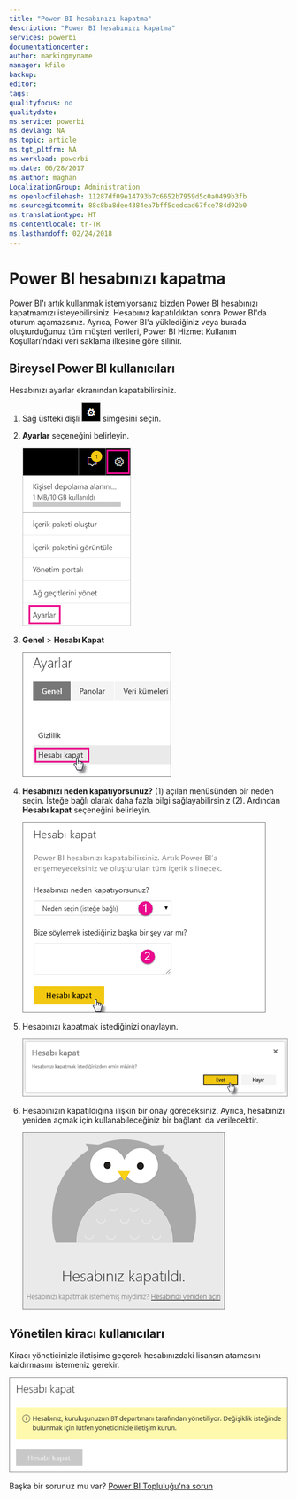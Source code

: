 ```yaml
---
title: "Power BI hesabınızı kapatma"
description: "Power BI hesabınızı kapatma"
services: powerbi
documentationcenter: 
author: markingmyname
manager: kfile
backup: 
editor: 
tags: 
qualityfocus: no
qualitydate: 
ms.service: powerbi
ms.devlang: NA
ms.topic: article
ms.tgt_pltfrm: NA
ms.workload: powerbi
ms.date: 06/28/2017
ms.author: maghan
LocalizationGroup: Administration
ms.openlocfilehash: 11287df09e14793b7c6652b7959d5c0a0499b3fb
ms.sourcegitcommit: 88c8ba8dee4384ea7bff5cedcad67fce784d92b0
ms.translationtype: HT
ms.contentlocale: tr-TR
ms.lasthandoff: 02/24/2018
---
```

# <a name="closing-your-power-bi-account"></a>Power BI hesabınızı kapatma
Power BI'ı artık kullanmak istemiyorsanız bizden Power BI hesabınızı kapatmamızı isteyebilirsiniz.  Hesabınız kapatıldıktan sonra Power BI'da oturum açamazsınız.  Ayrıca, Power BI'a yüklediğiniz veya burada oluşturduğunuz tüm müşteri verileri, Power BI Hizmet Kullanım Koşulları'ndaki veri saklama ilkesine göre silinir.

## <a name="individual-power-bi-users"></a>Bireysel Power BI kullanıcıları
Hesabınızı ayarlar ekranından kapatabilirsiniz.

1. Sağ üstteki dişli ![](media/service-admin-closing-your-account/gear.png) simgesini seçin.
2. **Ayarlar** seçeneğini belirleyin.
   
    ![](media/service-admin-closing-your-account/closeaccount-settings.png)
3. **Genel** > **Hesabı Kapat**
   
    ![](media/service-admin-closing-your-account/closeaccount-settings2.png)
4. **Hesabınızı neden kapatıyorsunuz?** (1) açılan menüsünden bir neden seçin.  İsteğe bağlı olarak daha fazla bilgi sağlayabilirsiniz (2). Ardından **Hesabı kapat** seçeneğini belirleyin.
   
    ![](media/service-admin-closing-your-account/closeaccount-settings3.png)
5. Hesabınızı kapatmak istediğinizi onaylayın.
   
    ![](media/service-admin-closing-your-account/closeaccount-settings4.png)
6. Hesabınızın kapatıldığına ilişkin bir onay göreceksiniz. Ayrıca, hesabınızı yeniden açmak için kullanabileceğiniz bir bağlantı da verilecektir.
   
    ![](media/service-admin-closing-your-account/closeaccount-settings5.png)

## <a name="managed-tenant-users"></a>Yönetilen kiracı kullanıcıları
Kiracı yöneticinizle iletişime geçerek hesabınızdaki lisansın atamasını kaldırmasını istemeniz gerekir.

![](media/service-admin-closing-your-account/closeaccountmanaged.png)

Başka bir sorunuz mu var? [Power BI Topluluğu'na sorun](http://community.powerbi.com/)

